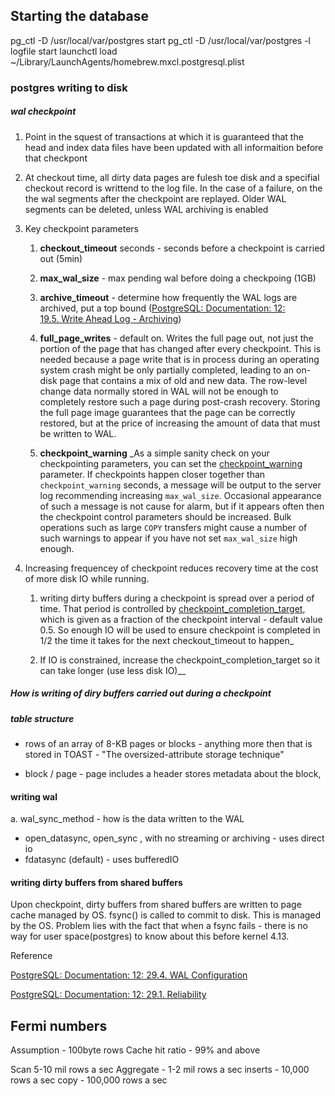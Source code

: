 ## Starting the database

pg_ctl -D /usr/local/var/postgres start
pg_ctl -D /usr/local/var/postgres -l logfile start 
launchctl load ~/Library/LaunchAgents/homebrew.mxcl.postgresql.plist

### postgres writing to disk

##### wal checkpoint

1. Point in the squest of transactions at which it is guaranteed that the head and index data files have been updated with all informaition before that checkpont

2. At checkout time, all dirty data pages are fulesh toe disk and a specifial checkout record is writtend to the log file. In the case of a failure, on the the wal segments after the checkpoint are replayed. Older WAL segments can be deleted, unless WAL archiving is enabled

3. Key checkpoint parameters
   
   1. **checkout_timeout** seconds - seconds before a checkpoint is carried out (5min)
   
   2. **max_wal_size** - max pending wal before doing a checkpoing (1GB) 
   
   3. **archive_timeout** - determine how frequently the WAL logs are archived, put a top bound  ([PostgreSQL: Documentation: 12: 19.5. Write Ahead Log - Archiving](https://www.postgresql.org/docs/12/runtime-config-wal.html#RUNTIME-CONFIG-WAL-ARCHIVING))
   
   4. **full_page_writes** - default on. Writes the full page out, not just the portion of the page that has changed after every checkpoint.  This is needed because a page write that is in process during an operating system crash might be only partially completed, leading to an on-disk page that contains a mix of old and new data. The row-level change data normally stored in WAL will not be enough to completely restore such a page during post-crash recovery. Storing the full page image guarantees that the page can be correctly restored, but at the price of increasing the amount of data that must be written to WAL.
   
   5. **checkpoint_warning** _As a simple sanity check on your checkpointing parameters, you can set the [checkpoint_warning](https://www.postgresql.org/docs/12/runtime-config-wal.html#GUC-CHECKPOINT-WARNING) parameter. If checkpoints happen closer together than `checkpoint_warning` seconds, a message will be output to the server log recommending increasing `max_wal_size`. Occasional appearance of such a message is not cause for alarm, but if it appears often then the checkpoint control parameters should be increased. Bulk operations such as large `COPY` transfers might cause a number of such warnings to appear if you have not set `max_wal_size` high enough.

4. Increasing frequencey of checkpoint reduces recovery time at the cost of more disk IO while running.
   
   1. writing dirty buffers during a checkpoint is spread over a period of time. That period is controlled by [checkpoint_completion_target](https://www.postgresql.org/docs/12/runtime-config-wal.html#GUC-CHECKPOINT-COMPLETION-TARGET), which is given as a fraction of the checkpoint interval - default value 0.5. So enough IO will be used to ensure checkpoint is completed in 1/2 the time it takes for the next checkout_timeout to happen_
   
   2. If IO is constrained, increase the checkpoint_completion_target so it can take longer (use less disk IO)__

##### How is writing of diry buffers carried out during a checkpoint

##### table structure

- rows of an array of 8-KB pages or blocks - anything more then that is stored in TOAST - "The oversized-attribute storage technique"

- block / page - page includes a header stores metadata about the block, 

#### writing wal

a. wal_sync_method - how is the data written to the WAL

- open_datasync, open_sync , with no streaming or archiving - uses direct io
- fdatasync (default) - uses bufferedIO

#### writing dirty buffers from shared buffers

Upon checkpoint, dirty buffers from shared buffers are written to page cache managed by OS. fsync() is called to commit to disk. This is managed by the OS. Problem lies with the fact that when a fsync fails - there is no way for user space(postgres) to know about this before kernel 4.13. 

Reference

[PostgreSQL: Documentation: 12: 29.4. WAL Configuration](https://www.postgresql.org/docs/12/wal-configuration.html)

[PostgreSQL: Documentation: 12: 29.1. Reliability](https://www.postgresql.org/docs/current/wal-reliability.html)

## Fermi numbers

 Assumption - 100byte rows
 Cache hit ratio - 99% and above

 Scan 5-10 mil rows a sec
 Aggregate - 1-2 mil rows a sec
 inserts - 10,000 rows a sec 
 copy - 100,000 rows a sec
